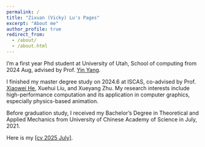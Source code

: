 ```yaml
---
permalink: /
title: "Zixuan (Vicky) Lu's Pages"
excerpt: "About me"
author_profile: true
redirect_from: 
  - /about/
  - /about.html
---
```




I’m a first year Phd student at University of Utah, School of computing from 2024 Aug, advised by Prof. [Yin Yang](https://yangzzzy.github.io/). 

I finished my master degree study on 2024.6 at ISCAS, co-advised by Prof. [Xiaowei He](http://peridynamics.com/), Xuehui Liu, and Xueyang Zhu. My research interests include high-performance computation and its application in computer graphics, especially physics-based animation.

Before graduation study, I received my Bachelor’s Degree in Theoretical and Applied Mechanics from University of Chinese Academy of Science in July, 2021.

Here is my [[cv 2025 July]](/files/cv_en_2025_7.pdf).
